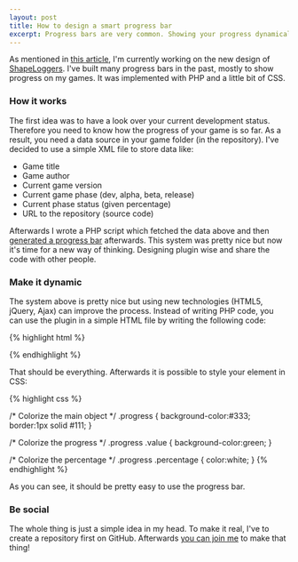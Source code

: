 ```yaml
---
layout: post
title: How to design a smart progress bar
excerpt: Progress bars are very common. Showing your progress dynamically can be a great thing.
---
```

As mentioned in [this article](/2013/07/09/how-to-implement-a-design.html), I'm currently working on the new design of [ShapeLoggers](http://shapeloggers.de). I've built many progress bars in the past, mostly to show progress on my games. It was implemented with PHP and a little bit of CSS.

### How it works

The first idea was to have a look over your current development status. Therefore you need to know how the progress of your game is so far. As a result, you need a data source in your game folder (in the repository). I've decided to use a simple XML file to store data like:

* Game title
* Game author
* Current game version
* Current game phase (dev, alpha, beta, release)
* Current phase status (given percentage)
* URL to the repository (source code)

Afterwards I wrote a PHP script which fetched the data above and then [generated a progress bar](http://galacticum.my-reality.de) afterwards. This system was pretty nice but now it's time for a new way of thinking. Designing plugin wise and share the code with other people.

### Make it dynamic

The system above is pretty nice but using new technologies (HTML5, jQuery, Ajax) can improve the process. Instead of writing PHP code, you can use the plugin in a simple HTML file by writing the following code:

{% highlight html %}
<div class="progress"></div>
<script type="text/javascript">
	$('.progress').progress('path-to-your-xml-file');
</script>
{% endhighlight %}

That should be everything. Afterwards it is possible to style your element in CSS:

{% highlight css %}

/* Colorize the main object */
.progress {
   background-color:#333;
   border:1px solid #111;
}

/* Colorize the progress */
.progress .value {
   background-color:green;
}

/* Colorize the percentage */
.progress .percentage {
   color:white;
}
{% endhighlight %}

As you can see, it should be pretty easy to use the progress bar.

### Be social

The whole thing is just a simple idea in my head. To make it real, I've to create a repository first on GitHub. Afterwards [you can join me](https://github.com/MyRealityCoding) to make that thing!

